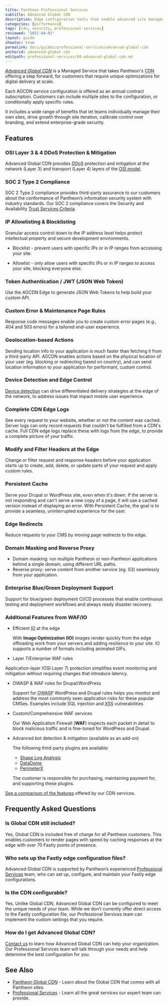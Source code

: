 ```yaml
---
title: Pantheon Professional Services
subtitle: Advanced Global CDN
description: Edge configuration tools that enable advanced site management, enhanced security, and a customizable WAF
categories: [performance]
tags: [cdn, security, professional-services]
reviewed: "2021-04-01"
layout: guide
showtoc: true
permalink: docs/guides/professional-services/advanced-global-cdn
anchorid: advanced-global-cdn
editpath: professional-services/04-advanced-global-cdn.md
---
```


[<dfn id="agcdn">Advanced Global CDN</dfn>](https://pantheon.io/product/advanced-global-cdn?docs) is a Managed Service that takes Pantheon's <abbr title="Content delivery network">CDN</abbr> offering a step forward, for customers that require unique optimizations for digital delivery at scale.

Each AGCDN service configuration is offered as an annual contract subscription. Customers can include multiple sites to the configuration, or conditionally apply specific rules.

It includes a wide range of benefits that let teams individually manage their own sites, drive growth through site iteration, calibrate control over branding, and extend enterprise-grade security.

## Features

### OSI Layer 3 & 4 DDoS Protection & Mitigation

Advanced Global CDN provides <abbr title="Distributed Denial of Service">DDoS</abbr> protection and mitigation at the network (Layer 3) and transport (Layer 4) layers of the [OSI model](https://en.wikipedia.org/wiki/OSI_model).

### SOC 2 Type 2 Compliance

SOC 2<Popover title="SOC" content="System and Organization Controls (SOC) is a suite of audit reports defined by the American Institute of Certified Public Accountants (AICPA)." /> Type 2 compliance provides third-party assurance to our customers about the conformance of Pantheon’s information security system with industry standards. Our SOC 2 compliance covers the Security and Availability [Trust Services Criteria](https://www.aicpa.org/interestareas/frc/assuranceadvisoryservices/trustdataintegritytaskforce.html).

### IP Allowlisting & Blocklisting

 Granular access control down to the IP address level helps protect intellectual property and secure development environments.

- Blocklist - prevent users with specific IPs or in IP ranges from accessing your site.

- Allowlist - only allow users with specific IPs or in IP ranges to access your site, blocking everyone else.

### Token Authentication / JWT (JSON Web Token)

Use the AGCDN Edge to generate JSON Web Tokens<Popover title="JSON Web Tokens" content="A JSON Web Tokens is an Internet standard for creating compact, encrypted JSON-based access tokens that assert some number of claims, such as 'logged in as admin'." /> to help build your custom API.

### Custom Error & Maintenance Page Rules

Response code messages enable you to create custom error pages (e.g., 404 and 503 errors) for a tailored end-user experience.

### Geolocation-based Actions

Sending location info to your application is much faster than fetching it from a third-party API. AGCDN enables actions based on the physical location of your user (eg. blocking or redirecting based on country), and can send location information to your application for performant, custom control.

### Device Detection and Edge Control

[Device detection](https://docs.fastly.com/en/guides/delivering-different-content-to-different-devices) can drive differentiated delivery strategies at the edge of the network, to address issues that impact mobile user experience.

### Complete CDN Edge Logs

See every request to your website, whether or not the content was cached. Server logs can only record requests that couldn't be fulfilled from a CDN's cache. Full CDN edge logs replace these with logs from the edge, to provide a complete picture of your traffic.

### Modify and Filter Headers at the Edge

Change or filter request and response headers before your application starts up to create, add, delete, or update parts of your request and apply custom rules.

### Persistent Cache

Serve your Drupal or WordPress site, even when it's down. If the server is not responding and can't serve a new copy of a page, it will use a cached version instead of displaying an error. With Persistent Cache, the goal is to provide a seamless, uninterrupted experience for the user.

### Edge Redirects

Reduce requests to your CMS by moving page redirects to the edge.

### Domain Masking and Reverse Proxy

- Domain masking: run multiple Pantheon or non-Pantheon applications behind a single domain, using different URL paths.
- Reverse proxy: serve content from another service (eg. S3) seamlessly from your application.

### Enterprise Blue/Green Deployment Support

Support for blue/green deployment<Popover title="Blue/Green Deployment" content="With a blue/green deployment strategy, the new version of your application is released alongside the current version. After you conduct appropriate tests, traffic is switched to the new version." /> CI/CD processes that enable continuous testing and deployment workflows and always ready disaster recovery.

### Additional Features from WAF/IO

- Efficient <abbr title="Image Optimization">IO</abbr> at the edge

  With **Image Optimization (IO)** images render quickly from the edge offloading work from your servers and adding resilience to your site. IO supports a number of formats including animated GIFs.

- Layer 7/Enterprise WAF rules

 Application-layer (OSI Layer 7) protection simplifies event monitoring and mitigation without requiring changes that introduce latency.

- OWASP & WAF rules for Drupal/WordPress

  Support for <abbr title="Open Web Application Security Project">OWASP</abbr> WordPress and Drupal rules helps you monitor and address the most commonly seen application risks for these popular CMSes. Examples include SQL injection and <abbr title="Cross-Site Scripting">XSS</abbr> vulnerabilities.

- Custom/Comprehensive WAF services

  Our Web Application Firewall (**WAF**) inspects each packet in detail to block malicious traffic and is fine-tuned for WordPress and Drupal.

- Advanced bot detection & mitigation (available as an add-on)

  The following third-party plugins are available:
  
  - [Shape Log Analysis](https://devcentral.f5.com/s/articles/How-to-Setup-Shape-Log-Analysis-in-Fastly?page=1)
  - [DataDome](https://docs.datadome.co/docs/module-fastly)
  - [PerimeterX](https://www.fastly.com/products/cloud-security/bot-detection)

  The customer is responsible for purchasing, maintaining payment for, and supporting these plugins.

[See a comparison of the features](https://pantheon.io/product/advanced-global-cdn#pricing-matrix-wrapper) offered by our CDN services.

## Frequently Asked Questions

### Is Global CDN still included?

Yes, Global CDN is included free of charge for all Pantheon customers. This enables customers to render pages with speed by caching responses at the edge with over 70 Fastly points of presence.

### Who sets up the Fastly edge configuration files?

Advanced Global CDN is supported by Pantheon’s experienced [Professional Services](/guides/professional-services) team, who can set up, configure, and maintain your Fastly edge configurations.

### Is the CDN configurable?

Yes. Unlike Global CDN, Advanced Global CDN can be configured to meet the unique needs of your team. While we don’t currently offer direct access to the Fastly configuration file, our Professional Services team can implement the custom settings that you require.

### How do I get Advanced Global CDN?

[Contact us](https://pantheon.io/contact?docs) to learn how Advanced Global CDN can help your organization. Our Professional Services team will talk through your needs and help determine the best configuration for you.

## See Also

- [Pantheon Global CDN](/global-cdn) - Learn about the Global CDN that comes with all Pantheon sites.
- [Professional Services](/guides/professional-services) - Learn all the great services our expert team can provide.
